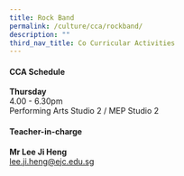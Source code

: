 ```yaml
---
title: Rock Band
permalink: /culture/cca/rockband/
description: ""
third_nav_title: Co Curricular Activities
---
```

#### **CCA Schedule**

**Thursday**  
4.00 - 6.30pm  
Performing Arts Studio 2 / MEP Studio 2


#### **Teacher-in-charge**

**Mr Lee Ji Heng**  
[lee.ji.heng@ejc.edu.sg](mailto:lee.ji.heng@ejc.edu.sg)